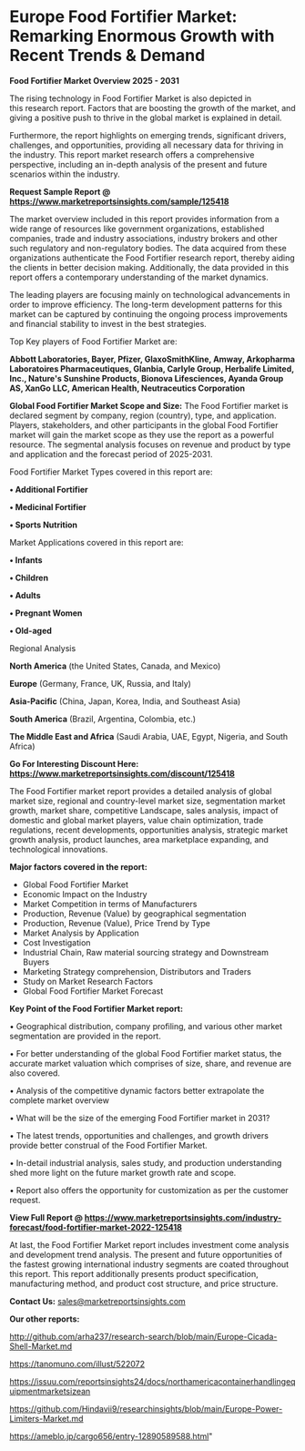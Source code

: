 # Europe Food Fortifier Market: Remarking Enormous Growth with Recent Trends & Demand

<Strong> Food Fortifier Market Overview 2025 - 2031</strong>

The rising technology in Food Fortifier Market is also depicted in this research report. Factors that are boosting the growth of the market, and giving a positive push to thrive in the global market is explained in detail.

Furthermore, the report highlights on emerging trends, significant drivers, challenges, and opportunities, providing all necessary data for thriving in the industry. This report market research offers a comprehensive perspective, including an in-depth analysis of the present and future scenarios within the industry.

<strong>Request Sample Report @ <a href=https://www.marketreportsinsights.com/sample/125418>https://www.marketreportsinsights.com/sample/125418</a></strong>

The market overview included in this report provides information from a wide range of resources like government organizations, established companies, trade and industry associations, industry brokers and other such regulatory and non-regulatory bodies. The data acquired from these organizations authenticate the Food Fortifier research report, thereby aiding the clients in better decision making. Additionally, the data provided in this report offers a contemporary understanding of the market dynamics.

The leading players are focusing mainly on technological advancements in order to improve efficiency. The long-term development patterns for this market can be captured by continuing the ongoing process improvements and financial stability to invest in the best strategies.

Top Key players of Food Fortifier Market are:

<strong>Abbott Laboratories, Bayer, Pfizer, GlaxoSmithKline, Amway, Arkopharma Laboratoires Pharmaceutiques, Glanbia, Carlyle Group, Herbalife Limited, Inc., Nature's Sunshine Products, Bionova Lifesciences, Ayanda Group AS, XanGo LLC, American Health, Neutraceutics Corporation</strong>

<strong><b>Global Food Fortifier Market Scope and Size:</b></strong>
The Food Fortifier market is declared segment by company, region (country), type, and application. Players, stakeholders, and other participants in the global Food Fortifier market will gain the market scope as they use the report as a powerful resource. The segmental analysis focuses on revenue and product by type and application and the forecast period of 2025-2031.

Food Fortifier Market Types covered in this report are:

<strong>• Additional Fortifier

• Medicinal Fortifier

• Sports Nutrition</strong>

Market Applications covered in this report are:

<strong>• Infants

• Children

• Adults

• Pregnant Women

• Old-aged</strong> 

Regional Analysis

<strong>North America</strong> (the United States, Canada, and Mexico)

<strong>Europe</strong> (Germany, France, UK, Russia, and Italy)

<strong>Asia-Pacific</strong> (China, Japan, Korea, India, and Southeast Asia)

<strong>South America</strong> (Brazil, Argentina, Colombia, etc.)

<strong>The Middle East and Africa</strong> (Saudi Arabia, UAE, Egypt, Nigeria, and South Africa)

<strong>Go For Interesting Discount Here: <a href=https://www.marketreportsinsights.com/discount/125418>https://www.marketreportsinsights.com/discount/125418</a></strong>

The Food Fortifier market report provides a detailed analysis of global market size, regional and country-level market size, segmentation market growth, market share, competitive Landscape, sales analysis, impact of domestic and global market players, value chain optimization, trade regulations, recent developments, opportunities analysis, strategic market growth analysis, product launches, area marketplace expanding, and technological innovations.

<strong><b>Major factors covered in the report:</b></strong>
<ul>
  <li>Global Food Fortifier Market </li>
  <li>Economic Impact on the Industry</li>
  <li>Market Competition in terms of Manufacturers</li>
  <li>Production, Revenue (Value) by geographical segmentation</li>
  <li>Production, Revenue (Value), Price Trend by Type</li>
  <li>Market Analysis by Application</li>
  <li>Cost Investigation</li>
  <li>Industrial Chain, Raw material sourcing strategy and Downstream Buyers</li>
  <li>Marketing Strategy comprehension, Distributors and Traders</li>
  <li>Study on Market Research Factors</li>
  <li>Global Food Fortifier Market Forecast</li>
</ul>

<strong><b>Key Point of the Food Fortifier Market report:</b></strong>

• Geographical distribution, company profiling, and various other market segmentation are provided in the report.

• For better understanding of the global Food Fortifier market status, the accurate market valuation which comprises of size, share, and revenue are also covered.

• Analysis of the competitive dynamic factors better extrapolate the complete market overview

• What will be the size of the emerging Food Fortifier market in 2031?

• The latest trends, opportunities and challenges, and growth drivers provide better construal of the Food Fortifier Market.

• In-detail industrial analysis, sales study, and production understanding shed more light on the future market growth rate and scope.

• Report also offers the opportunity for customization as per the customer request.

<strong><b>View Full Report @ <a href=https://www.marketreportsinsights.com/industry-forecast/food-fortifier-market-2022-125418>https://www.marketreportsinsights.com/industry-forecast/food-fortifier-market-2022-125418</a></b></strong>


At last, the Food Fortifier Market report includes investment come analysis and development trend analysis. The present and future opportunities of the fastest growing international industry segments are coated throughout this report. This report additionally presents product specification, manufacturing method, and product cost structure, and price structure.

<strong>Contact Us:</strong>
sales@marketreportsinsights.com

<strong>Our other reports:</strong>

<a href=http://github.com/arha237/research-search/blob/main/Europe-Cicada-Shell-Market.md>http://github.com/arha237/research-search/blob/main/Europe-Cicada-Shell-Market.md</a>

<a href=https://tanomuno.com/illust/522072>https://tanomuno.com/illust/522072</a>

<a href=https://issuu.com/reportsinsights24/docs/northamericacontainerhandlingequipmentmarketsizean>https://issuu.com/reportsinsights24/docs/northamericacontainerhandlingequipmentmarketsizean</a>

<a href=https://github.com/Hindavii9/researchinsights/blob/main/Europe-Power-Limiters-Market.md>https://github.com/Hindavii9/researchinsights/blob/main/Europe-Power-Limiters-Market.md</a>

<a href=https://ameblo.jp/cargo656/entry-12890589588.html>https://ameblo.jp/cargo656/entry-12890589588.html</a>"
